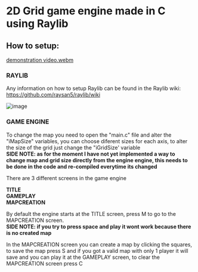 # 2D Grid game engine made in C using Raylib  

## How to setup:  

[demonstration video.webm](https://github.com/user-attachments/assets/e694d024-9129-4180-bb46-e56409f1e5ef)  
 
### RAYLIB

Any information on how to setup Raylib can be found in the Raylib wiki: https://github.com/raysan5/raylib/wiki  

![image](https://github.com/user-attachments/assets/70357d5f-af3f-4687-84d1-11e1d46e8233)

### GAME ENGINE

To change the map you need to open the "main.c" file and alter the "iMapSize" variables, you can choose diferent sizes for each axis, to alter the size of the grid just change the "iGridSize' variable  
**SIDE NOTE: as for the moment I have not yet implemented a way to change map and grid size directly from the engine engine, this needs to be done in the code and re-compiled everytime its changed**

There are 3 different screens in the game engine  
  
**TITLE  
GAMEPLAY  
MAPCREATION**  

By default the engine starts at the TITLE screen, press M to go to the MAPCREATION screen.    
**SIDE NOTE: if you try to press space and play it wont work because there is no created map**  
  
In the MAPCREATION screen you can create a map by clicking the squares, to save the map press S and if you got a valid map with only 1 player it will save and you can play it at the GAMEPLAY screen, to clear the MAPCREATION screen press C
